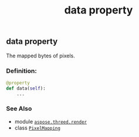 ﻿---
title: data property
second_title: Aspose.3D for Python via .NET API References
description: 
type: docs
weight: 30
url: /aspose.threed.render/pixelmapping/data/
is_root: false
---

## data property


The mapped bytes of pixels.
### Definition:
```python
@property
def data(self):
    ...
```

### See Also
* module [`aspose.threed.render`](../../)
* class [`PixelMapping`](/3d/python-net/aspose.threed.render/pixelmapping)

